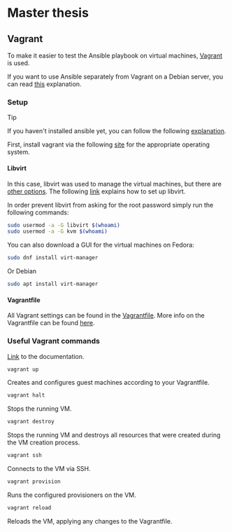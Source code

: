 # Master thesis

## Vagrant

To make it easier to test the Ansible playbook on virtual machines, [Vagrant](https://developer.hashicorp.com/vagrant) is used.

If you want to use Ansible separately from Vagrant on a Debian server, you can read [this](/provisioning/README.md#installing-ansible) explanation.

### Setup

> [!TIP]
> If you haven't installed ansible yet, you can follow the following [explanation](/provisioning/README.md#installing-ansible).

First, install vagrant via the following [site](https://developer.hashicorp.com/vagrant/install) for the appropriate operating system.

#### Libvirt

In this case, libvirt was used to manage the virtual machines, but there are [other options](https://developer.hashicorp.com/vagrant/docs/providers). The following [link](https://opensource.com/article/21/10/vagrant-libvirt) explains how to set up libvirt.

In order prevent libvirt from asking for the root password simply run the following commands:

```zsh
sudo usermod -a -G libvirt $(whoami)
sudo usermod -a -G kvm $(whoami)
```

You can also download a GUI for the virtual machines on Fedora:

```zsh
sudo dnf install virt-manager
```

Or Debian

```zsh
sudo apt install virt-manager
```

#### Vagrantfile

All Vagrant settings can be found in the [Vagrantfile](/Vagrantfile). More info on the Vagrantfile can be found [here](https://developer.hashicorp.com/vagrant/docs/vagrantfile).

### Useful Vagrant commands

[Link](https://developer.hashicorp.com/vagrant/docs/cli) to the documentation.

```zsh
vagrant up
```

Creates and configures guest machines according to your Vagrantfile.

```zsh
vagrant halt
```

Stops the running VM.

```zsh
vagrant destroy
```

Stops the running VM and destroys all resources that were created during the VM creation process.

```zsh
vagrant ssh
```

Connects to the VM via SSH.

```zsh
vagrant provision
```

Runs the configured provisioners on the VM.

```zsh
vagrant reload
```

Reloads the VM, applying any changes to the Vagrantfile.
